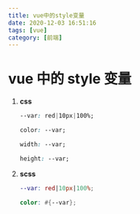 ```yaml
---
title: vue中的style变量
date: 2020-12-03 16:51:16
tags: [vue]
category: [前端]
---
```


# vue 中的 style 变量

1. **css**

   ```css
   --var: red|10px|100%;

   color: --var;

   width: --var;

   height: --var;
   ```

2. **scss**

   ```scss
   --var: red|10px|100%;

   color: #{--var};
   ```
